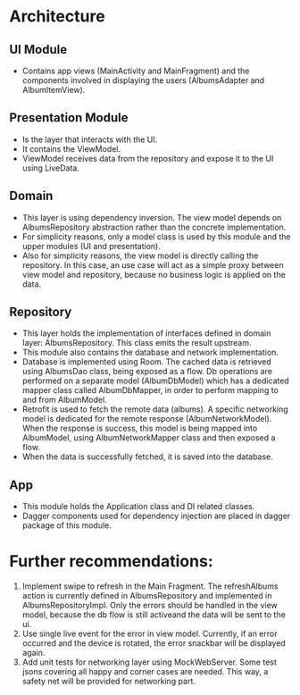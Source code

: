 # Architecture

## UI Module
  - Contains app views (MainActivity and MainFragment) and the components involved in displaying the users (AlbumsAdapter
    and AlbumItemView).

## Presentation Module
  - Is the layer that interacts with the UI.
  - It contains the ViewModel.
  - ViewModel receives data from the repository and expose it to the UI using LiveData.

## Domain
  - This layer is using dependency inversion. The view model depends on AlbumsRepository abstraction
  rather than the concrete implementation.
  - For simplicity reasons, only a model class is used by this module and the upper modules (UI and presentation).
  - Also for simplicity reasons, the view model is directly calling the repository. In this case, an use case will act as a
  simple proxy between view model and repository, because no business logic is applied on the data.

## Repository
  - This layer holds the implementation of interfaces defined in domain layer: AlbumsRepository. This class
    emits the result upstream.
  - This module also contains the database and network implementation.
  - Database is implemented using Room. The cached data is retrieved using AlbumsDao class, being exposed as a flow.
  Db operations are performed on a separate model (AlbumDbModel) which has a dedicated mapper class called AlbumDbMapper,
  in order to perform mapping to and from AlbumModel.
  - Retrofit is used to fetch the remote data (albums). A specific networking model is dedicated for the remote response
  (AlbumNetworkModel). When the response is success, this model is being mapped into AlbumModel, using AlbumNetworkMapper
  class and then exposed a flow.
  - When the data is successfully fetched, it is saved into the database.

## App
 - This module holds the Application class and DI related classes.
 - Dagger components used for dependency injection are placed in dagger package of this module.

# Further recommendations:

1. Implement swipe to refresh in the Main Fragment. The refreshAlbums action is currently defined in AlbumsRepository and
implemented in AlbumsRepositoryImpl. Only the errors should be handled in the view model, because the db flow is still
activeand the data will be sent to the ui.
2. Use single live event for the error in view model. Currently, if an error occurred
and the device is rotated, the error snackbar will be displayed again.
3. Add unit tests for networking layer using MockWebServer. Some test jsons covering all happy and corner cases are needed.
This way, a safety net will be provided for networking part.

